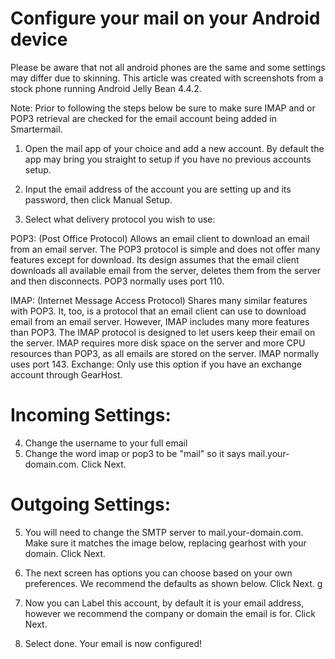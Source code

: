 #  Configure your mail on your Android device

Please be aware that not all android phones are the same and some settings may differ due to skinning. This article was created with screenshots from a stock phone running Android Jelly Bean 4.4.2.

Note: Prior to following the steps below be sure to make sure IMAP and or POP3 retrieval are checked for the email account being added in Smartermail. 

1. Open the mail app of your choice and add a new account.  By default the app may bring you straight to setup if you have no previous accounts setup.

2. Input the email address of the account you are setting up and its password, then click Manual Setup.

3. Select what delivery protocol you wish to use:

POP3: (Post Office Protocol) Allows an email client to download an email from an email server. The POP3 protocol is simple and does not offer many features except for download. Its design assumes that the email client downloads all available email from the server, deletes them from the server and then disconnects. POP3 normally uses port 110.

IMAP: (Internet Message Access Protocol) Shares many similar features with POP3. It, too, is a protocol that an email client can use to download email from an email server. However, IMAP includes many more features than POP3. The IMAP protocol is designed to let users keep their email on the server. IMAP requires more disk space on the server and more CPU resources than POP3, as all emails are stored on the server. IMAP normally uses port 143. 
Exchange: Only use this option if you have an exchange account through GearHost.  

#  Incoming Settings:

4. Change the username to your full email
5. Change the word imap or pop3 to be "mail" so it says mail.your-domain.com.  Click Next.


#  Outgoing Settings:

5. You will need to change the SMTP server to mail.your-domain.com.  Make sure it matches the image below, replacing gearhost with your domain. Click Next.

6. The next screen has options you can choose based on your own preferences.  We recommend the defaults as shown below.  Click Next.
g

7. Now you can Label this account, by default it is your email address, however we recommend the company or domain the email is for.  Click Next.

8. Select done. Your email is now configured!